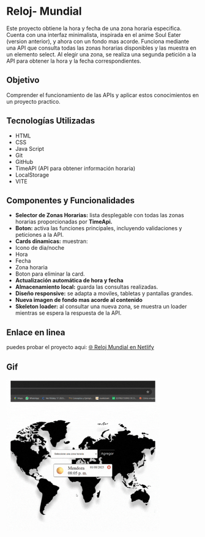 # Reloj- Mundial
Este proyecto obtiene la hora y fecha de una zona horaria especifica. Cuenta con una interfaz minimalista, inspirada en el anime Soul Eater (version anterior), y ahora con un fondo mas acorde. Funciona   mediante una API que consulta  todas las zonas horarias  disponibles y las muestra en un elemento select. Al elegir una zona, se realiza una segunda petición a la API para obtener la hora y la fecha correspondientes. 


## Objetivo

Comprender el funcionamiento de las APIs y aplicar estos conocimientos en un proyecto practico.



## Tecnologías Utilizadas

- HTML
- CSS
- Java Script
- Git
- GitHub
- TimeAPI (API para obtener información horaria)
- LocalStorage
- VITE

## Componentes y Funcionalidades

- **Selector de Zonas Horarias:** lista desplegable con todas las zonas horarias proporcionadas por **TimeApi.**
- **Boton:**   activa las funciones principales, incluyendo validaciones y peticiones a la API.
- **Cards dinamicas:** muestran: 
- Icono de dia/noche
- Hora 
- Fecha
- Zona horaria 
- Boton para eliminar la card.
- **Actualización automática de hora y fecha**
- **Almacenamiento local:** guarda las consultas realizadas.
- **Diseño responsive:** se adapta a moviles, tabletas y pantallas grandes.
- **Nueva imagen de fondo mas acorde al contenido**
- **Skeleton loader:** al consultar una nueva zona, se muestra un loader mientras se espera la respuesta de la API.

## Enlace en linea
puedes probar el proyecto aqui:
[🌐 Reloj Mundial en Netlify](https://relojs.netlify.app/)

## Gif
![Reloj Mundial en acción](/public/img/demo.gif)



